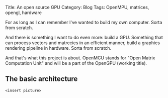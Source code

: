 Title: An open source GPU
Category: Blog
Tags: OpenMPU, matrices, opengl, hardware


For as long as I can remember I've wanted to build my own computer. Sorta from scratch. 

And there is something I want to do even more: build a GPU. Something that can process vectors and matrecies in an efficient manner, build a graphics rendering pipeline in hardware. Sorta from scratch.

And that's what this project is about. OpenMCU stands for "Open Matrix Computation Unit" and will be a part of the OpenGPU (working title).

## The basic architecture

`<insert picture>`
